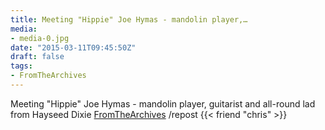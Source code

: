 ```yaml
---
title: Meeting "Hippie" Joe Hymas - mandolin player,…
media:
- media-0.jpg
date: "2015-03-11T09:45:50Z"
draft: false
tags:
- FromTheArchives
---
```

Meeting "Hippie" Joe Hymas - mandolin player, guitarist and all-round lad from Hayseed Dixie [FromTheArchives](/tags/fromthearchives) /repost {{< friend "chris" >}}
